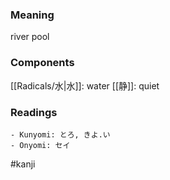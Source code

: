 ### Meaning

river pool

### Components

[[Radicals/水|水]]: water [[静]]: quiet

### Readings

```
- Kunyomi: とろ, きよ.い
- Onyomi: セイ
```

#kanji